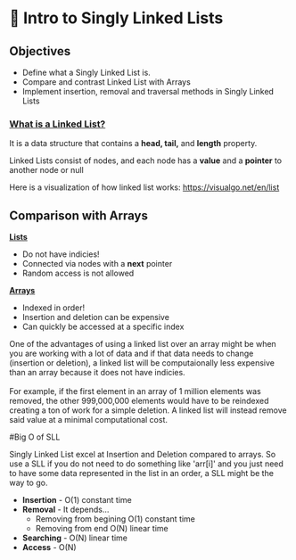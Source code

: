 # 📝 Intro to Singly Linked Lists

## Objectives

- Define what a Singly Linked List is. 
- Compare and contrast Linked List with Arrays
- Implement insertion, removal and traversal methods in Singly Linked Lists

### <u>What is a Linked List?</u>
It is a data structure that contains a **head, tail,** and **length** property.

Linked Lists consist of nodes, and each node has a **value** and a **pointer** to another node or null

Here is a visualization of how linked list works:
 https://visualgo.net/en/list

## Comparison with Arrays

<u>**Lists**</u>
- Do not have indicies!
- Connected via nodes with a **next** pointer
- Random access is not allowed

<u>**Arrays**</u>

- Indexed in order!
- Insertion and deletion can be expensive
- Can quickly be accessed at a specific index

One of the advantages of using a linked list over an array might be when you are working with a lot of data and if that data needs to change (insertion or deletion), a linked list will be computaionally less expensive than an array because it does not have indicies.</br></br> 
For example, if the first element in an array of 1 million elements was removed, the other 999,000,000 elements would have to be reindexed creating a ton of work for a simple deletion. A linked list will instead remove said value at a minimal computational cost.


#Big O of SLL

Singly Linked List excel at Insertion and Deletion compared to arrays. So use a SLL if you do not need to do something like 'arr[i]' and you just need to have some data represented in the list in an order, a SLL might be the way to go.

- <b>Insertion</b> - O(1) constant time
- <b>Removal</b> - It depends... 
    - Removing from begining O(1) constant time
    - Removing from end O(N) linear time
- <b>Searching</b> - O(N) linear time
- <b>Access</b> - O(N)



